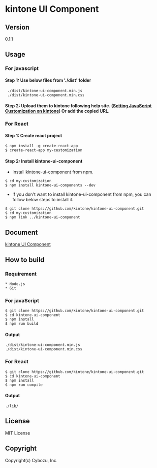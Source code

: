 # kintone UI Component

## Version
0.1.1

## Usage

### For javascript
#### Step 1: Use below files  from './dist' folder
```
 ./dist/kintone-ui-component.min.js
 ./dist/kintone-ui-component.min.css
```
#### Step 2: Upload them to kintone following help site. ([Setting JavaScript Customization on kintone](https://help.kintone.com/en/k/user/js_customize.html)) Or add the copied URL.

### For React

#### Step 1: Create react project
```
$ npm install -g create-react-app
$ create-react-app my-customization
```
#### Step 2: Install kintone-ui-component
* Install kintone-ui-component from npm.
```
$ cd my-customization
$ npm install kintone-ui-components --dev
```
* If you don't want to install kintone-ui-component from npm, you can follow below steps to install it.
```
$ git clone https://github.com/kintone/kintone-ui-component.git
$ cd my-customization
$ npm link ../kintone-ui-component
```

## Document
[kintone UI Component](https://kintone.github.io/kintone-ui-component)

## How to build

### Requirement
```
* Node.js
* Git
```

### For javaScript
```
$ git clone https://github.com/kintone/kintone-ui-component.git
$ cd kintone-ui-component
$ npm install
$ npm run build
```
#### Output
```
./dist/kintone-ui-component.min.js
./dist/kintone-ui-component.min.css
```

### For React
```
$ git clone https://github.com/kintone/kintone-ui-component.git
$ cd kintone-ui-component
$ npm install
$ npm run compile

```
#### Output
```
./lib/
```

## License
MIT License

## Copyright
Copyright(c) Cybozu, Inc.
